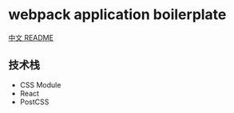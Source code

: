 # webpack application boilerplate

[中文 README](README.zh_CN.md)


## 技术栈
- CSS Module
- React
- PostCSS

